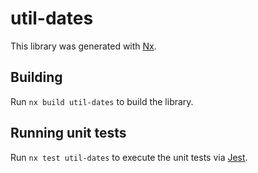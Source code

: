 # util-dates

This library was generated with [Nx](https://nx.dev).

## Building

Run `nx build util-dates` to build the library.

## Running unit tests

Run `nx test util-dates` to execute the unit tests via [Jest](https://jestjs.io).
